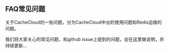 ## FAQ常见问题

关于CacheCloud的一些问题，分为CacheCloud中台的使用问题和Redis运维的问题。

我们将大家关心的常见问题，和github issue上提到的问题，会在这里做说明，并持续更新...
